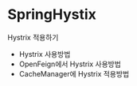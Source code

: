 # SpringHystix
Hystrix 적용하기

- Hystrix 사용방법
- OpenFeign에서 Hystrix 사용방법
- CacheManager에 Hystrix 적용방법
